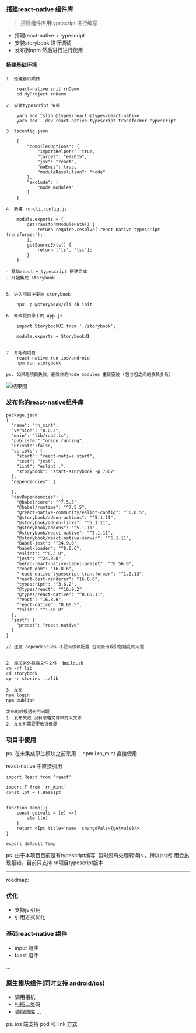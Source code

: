### 搭建react-native 组件库

> 搭建组件库用typescript 进行编写

- 搭建react-native + typescript 
- 安装storybook 进行调试
- 发布到npm 然后进行进行使用

#### 搭建基础环境
```
1. 搭建基础项目

    react-native init rnDemo
    cd MyProject rnDemo

2. 安装typescript 依赖

    yarn add tslib @types/react @types/react-native
    yarn add --dev react-native-typescript-transformer typescript

3. tsconfig.json 

    {
        "compilerOptions": {
            "importHelpers": true,
            "target": "es2015",
            "jsx": "react",
            "noEmit": true,
            "moduleResolution": "node"
        },
        "exclude": [
            "node_modules"
        ]
    }    

4. 新建 rn-cli.config.js

    module.exports = {
        getTransformModulePath() {
            return require.resolve('react-native-typescript-transformer');
        },
        getSourceExts() {
            return ['ts', 'tsx'];
        }
    }
  
- 基础react + typescript 搭建完成 
- 开始集成 storybook 
---

5. 进入项目中安装 storybook

    npx -p @storybook/cli sb init

6. 修改更目录下的 App.js
    
    import StorybookUI from './storybook';

    module.exports = StorybookUI
        

7. 开始跑项目 
    react-native run-ios/android
    npm run storybook

ps. 如果跑项目失败，删除你的node_modules 重新安装 (包与包之间的依赖关系) 
```
![结果图](../asset/day_by_day/06/img.jpeg)


### 发布你的react-native组件库
```
package.json
{
  "name": "rn_mint",
  "version": "0.0.2",
  "main": "lib/root.ts",
  "publisher":"onion_running",
  "Private":false,
  "scripts": {
    "start": "react-native start",
    "test": "jest",
    "lint": "eslint .",
    "storybook": "start-storybook -p 7007"
  },
  "dependencies": {

  },
  "devDependencies": {
    "@babel/core": "^7.5.5",
    "@babel/runtime": "^7.5.5",
    "@react-native-community/eslint-config": "^0.0.5",
    "@storybook/addon-actions": "^5.1.11",
    "@storybook/addon-links": "^5.1.11",
    "@storybook/addons": "^5.1.11",
    "@storybook/react-native": "^5.1.11",
    "@storybook/react-native-server": "^5.1.11",
    "babel-jest": "^24.9.0",
    "babel-loader": "^8.0.6",
    "eslint": "^6.3.0",
    "jest": "^24.9.0",
    "metro-react-native-babel-preset": "^0.56.0",
    "react-dom": "16.8.6",
    "react-native-typescript-transformer": "^1.2.13",
    "react-test-renderer": "16.8.6",
    "typescript": "^3.6.2",
    "@types/react": "^16.9.2",
    "@types/react-native": "^0.60.11",
    "react": "16.8.6",
    "react-native": "0.60.5",
    "tslib": "^1.10.0"
  },
  "jest": {
    "preset": "react-native"
  }
}

// 注意 dependencies 不要有依赖配置 否则会出现引包错乱的问题


2. 添加对外暴露文件文件  build.sh 
rm -rf lib
cd storybook 
cp -r stories ../lib 

3. 发布
npm login
npm publish 

发布的时候遇到的问题
1. 发布失败 没有忽略文件中的大文件
2. 发布时需要更改镜像源
```

### 项目中使用

ps. 在未集成原生模块之前采用： npm i rn_mint  直接使用

react-native 中直接引用
```tsx
import React from 'react'

import T from 'rn_mint'
const Ipt = T.BaseIpt


function Temp(){
    const getvals = (e) =>{
        alert(e)
    }
    return <Ipt title='name' changeVals={getvals}/>
}

export default Temp
```
ps. 由于本项目目前是有typescript编写, 暂时没有处理转译js ，所以js中引用会出现报错。目前只支持 rn项目typescript版本

---

roadmap:

### 优化
- 支持js 引用
- 引用方式优化

### 基础react-native 组件

- input 组件 
- toast 组件

...

### 原生模块组件(同时支持 android/ios)

- 调用相机
- 扫描二维码
- 调取图库
...

ps. ios 端支持 pod 和 link 方式
